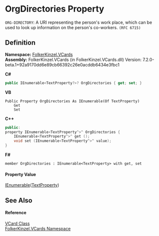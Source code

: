 # OrgDirectories Property


`ORG-DIRECTORY`: A URI representing the person's work place, which can be used to look up information on the person's co-workers. `(RFC 6715)`



## Definition
**Namespace:** <a href="67dce261-ab8f-dd0a-4c0c-bc2633c1719e.md">FolkerKinzel.VCards</a>  
**Assembly:** FolkerKinzel.VCards (in FolkerKinzel.VCards.dll) Version: 7.2.0-beta.1+92a9170dd6e89cb66392c26e0acddb6434e3fbc1

**C#**
``` C#
public IEnumerable<TextProperty?>? OrgDirectories { get; set; }
```
**VB**
``` VB
Public Property OrgDirectories As IEnumerable(Of TextProperty)
	Get
	Set
```
**C++**
``` C++
public:
property IEnumerable<TextProperty^>^ OrgDirectories {
	IEnumerable<TextProperty^>^ get ();
	void set (IEnumerable<TextProperty^>^ value);
}
```
**F#**
``` F#
member OrgDirectories : IEnumerable<TextProperty> with get, set
```



#### Property Value
<a href="https://learn.microsoft.com/dotnet/api/system.collections.generic.ienumerable-1" target="_blank" rel="noopener noreferrer">IEnumerable</a>(<a href="27f474f1-d496-3582-a707-2518da27485f.md">TextProperty</a>)

## See Also


#### Reference
<a href="23413828-9a4a-2851-b88b-84d0afcb0031.md">VCard Class</a>  
<a href="67dce261-ab8f-dd0a-4c0c-bc2633c1719e.md">FolkerKinzel.VCards Namespace</a>  
